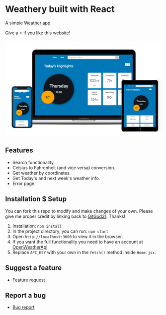 # Weathery built with React

A simple [Weather app]() 

Give a ⭐ if you like this website!

<img src="./src/assets/mockup.jpg">

## Features
* Search functionality.
* Celsius to Fahrenheit (and vice versa) conversion.
* Get weather by coordinates.
* Get Today's and next week's weather info.
* Error page.

## Installation $ Setup
You can fork this repo to modify and make changes of your own. Please give me proper credit by linking back to [GitGud31](https://github.com/GitGud31). Thanks!

1. Installation: `npm install`
2. In the project directory, you can run: `npm start`
3. Open `http://localhost:3000` to view it in the browser.
4. If you want the full functionality you need to have an account at [OpenWeatherApi](https://openweathermap.org/)
5. Replace `API_KEY` with your own in the `fetch()` method inside `Home.jsx`.

## Suggest a feature
* [Feature request](https://github.com/GitGud31/public-react-portfolio/issues)
## Report a bug
* [Bug report](https://github.com/GitGud31/public-react-portfolio/issues)